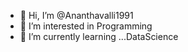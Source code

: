 - 👋 Hi, I’m @Ananthavalli1991
- 👀 I’m interested in Programming
- 🌱 I’m currently learning ...DataScience


<!---
Ananthavalli1991/Ananthavalli1991 is a ✨ special ✨ repository because its `README.md` (this file) appears on your GitHub profile.
You can click the Preview link to take a look at your changes.
--->

